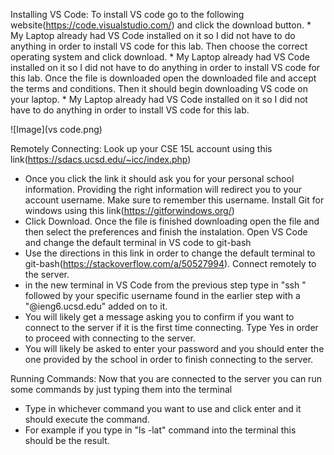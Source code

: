 Installing VS Code: 
To install VS code go to the following website(https://code.visualstudio.com/) and click the download button.
    * My Laptop already had VS Code installed on it so I did not have to do anything in order to install VS code for this lab. 
Then choose the correct operating system and click download. 
    * My Laptop already had VS Code installed on it so I did not have to do anything in order to install VS code for this lab. 
Once the file is downloaded open the downloaded file and accept the terms and conditions. Then it should begin downloading VS code on your laptop.
    * My Laptop already had VS Code installed on it so I did not have to do anything in order to install VS code for this lab. 

![Image](vs code.png)


Remotely Connecting: 
Look up your CSE 15L account using this link(https://sdacs.ucsd.edu/~icc/index.php)
* Once you click the link it should ask you for your personal school information. Providing the right information will redirect you to your account username. Make sure to remember this username.
Install Git for windows using this link(https://gitforwindows.org/)
* Click Download. Once the file is finished downloading open the file and then select the preferences and finish the instalation. 
Open VS Code and change the default terminal in VS code to git-bash
* Use the directions in this link in order to change the default terminal to git-bash(https://stackoverflow.com/a/50527994). 
Connect remotely to the server. 
* in the new terminal in VS Code from the previous step type in "ssh " followed by your specific username found in the earlier step with a "@ieng6.ucsd.edu" added on to it. 
* You will likely get a message asking you to confirm if you want to connect to the server if it is the first time connecting. Type Yes in order to proceed with connecting to the server. 
* You will likely be asked to enter your password and you should enter the one provided by the school in order to finish connecting to the server. 

Running Commands: 
Now that you are connected to the server you can run some commands by just typing them into the terminal
* Type in whichever command you want to use and click enter and it should execute the command. 
* For example if you type in "ls -lat" command into the terminal this should be the result. 

